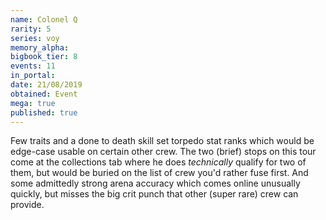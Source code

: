 ```yaml
---
name: Colonel Q
rarity: 5
series: voy
memory_alpha:
bigbook_tier: 8
events: 11
in_portal:
date: 21/08/2019
obtained: Event
mega: true
published: true
---
```


Few traits and a done to death skill set torpedo stat ranks which would be edge-case usable on certain other crew. The two (brief) stops on this tour come at the collections tab where he does *technically* qualify for two of them, but would be buried on the list of crew you'd rather fuse first. And some admittedly strong arena accuracy which comes online unusually quickly, but misses the big crit punch that other (super rare) crew can provide.
